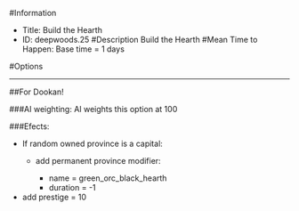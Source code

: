 #Information
 - Title: Build the Hearth
 - ID: deepwoods.25
#Description
Build the Hearth
#Mean Time to Happen:
Base time = 1 days

#Options

___
##For Dookan!

###AI weighting:
AI weights this option at 100


###Efects:<ul><li>If random owned province is a capital:</li><ul><li>add permanent province modifier:</li><ul><li>name = green_orc_black_hearth</li><li>duration = -1</li></ul></ul><li>add prestige = 10</li></ul>
